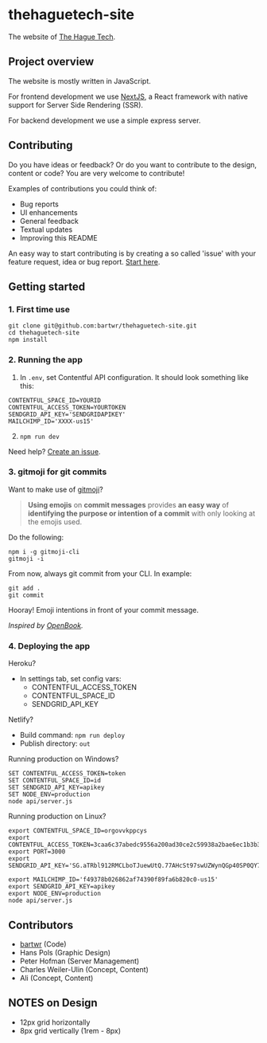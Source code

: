 # thehaguetech-site

The website of [The Hague Tech](https://www.thehaguetech.com/).

## Project overview

The website is mostly written in JavaScript.

For frontend development we use [NextJS](https://nextjs.org/), a React framework with native support for Server Side Rendering (SSR).

For backend development we use a simple express server.

## Contributing

Do you have ideas or feedback? Or do you want to contribute to the design, content or code? You are very welcome to contribute!

Examples of contributions you could think of:

- Bug reports
- UI enhancements
- General feedback
- Textual updates
- Improving this README

An easy way to start contributing is by creating a so called 'issue' with your feature request, idea or bug report. [Start here](https://github.com/thehaguetech/thehaguetech-site/issues/new).

## Getting started

### 1. First time use

    git clone git@github.com:bartwr/thehaguetech-site.git
    cd thehaguetech-site
    npm install

### 2. Running the app

1. In `.env`, set Contentful API configuration. It should look something like this:

```
CONTENTFUL_SPACE_ID=YOURID
CONTENTFUL_ACCESS_TOKEN=YOURTOKEN
SENDGRID_API_KEY='SENDGRIDAPIKEY'
MAILCHIMP_ID='XXXX-us15'
```

2. `npm run dev`

Need help? [Create an issue](https://github.com/thehaguetech/thehaguetech-site/issues).

### 3. gitmoji for git commits

Want to make use of [gitmoji](https://gitmoji.carloscuesta.me/)?

> **Using emojis** on **commit messages** provides **an easy way**
> of **identifying the purpose or intention of a commit** with only
> looking at the emojis used.

Do the following:

    npm i -g gitmoji-cli
    gitmoji -i

From now, always git commit from your CLI. In example:

    git add .
    git commit

Hooray! Emoji intentions in front of your commit message.

_Inspired by [OpenBook](https://github.com/OpenbookOrg/openbook-app#git-commit-message-conventions)._

### 4. Deploying the app

Heroku?

- In settings tab, set config vars:
  - CONTENTFUL_ACCESS_TOKEN
  - CONTENTFUL_SPACE_ID
  - SENDGRID_API_KEY

Netlify?

- Build command: `npm run deploy`
- Publish directory: `out`

Running production on Windows?

    SET CONTENTFUL_ACCESS_TOKEN=token
    SET CONTENTFUL_SPACE_ID=id
    SET SENDGRID_API_KEY=apikey
    SET NODE_ENV=production
    node api/server.js

Running production on Linux?

    export CONTENTFUL_SPACE_ID=orgovvkppcys
    export CONTENTFUL_ACCESS_TOKEN=3caa6c37abedc9556a200ad30ce2c59938a2bae6ec1b3b30a16c90d0f5fb9c77
    export PORT=3000
    export SENDGRID_API_KEY='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'
  
    export MAILCHIMP_ID='f49378b026862af74390f89fa6b820c0-us15'
    export SENDGRID_API_KEY=apikey
    export NODE_ENV=production
    node api/server.js

## Contributors

- [bartwr](https://github.com/bartwr/) (Code)
- Hans Pols (Graphic Design)
- Peter Hofman (Server Management)
- Charles Weiler-Ulin (Concept, Content)
- Ali (Concept, Content)

## NOTES on Design

- 12px grid horizontally
-  8px grid vertically (1rem - 8px)
